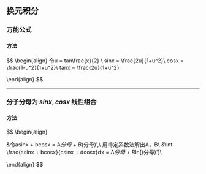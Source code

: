 ## 换元积分

### 万能公式

#### 方法
$$
\begin{align}
令u = tan\frac{x}{2} \\
sinx = \frac{2u}{1+u^2}\\
cosx = \frac{1-u^2}{1+u^2}\\
tanx = \frac{2u}{1+u^2}

\end{align}
$$

*****
### 分子分母为 $sinx,cosx$ 线性组合
#### 方法
$$
\begin{align}

&令asinx + bcosx = A*分母 + B*(分母)',\ 用待定系数法解出A，B\\
&\int \frac{asinx + bcosx}{csinx + dcosx}dx  = A*分母 + B*ln[(分母)']\\

\end{align}
$$